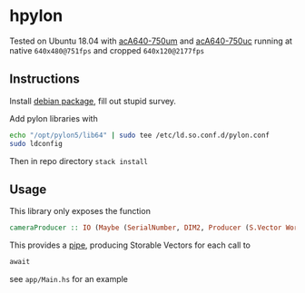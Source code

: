 # hpylon

Tested on Ubuntu 18.04 with [acA640-750um](https://www.baslerweb.com/en/products/cameras/area-scan-cameras/ace/aca640-750um/) and [acA640-750uc](https://www.baslerweb.com/en/products/cameras/area-scan-cameras/ace/aca640-750uc/) running at native ```640x480@751fps``` and cropped ```640x120@2177fps```

## Instructions

Install [debian package](https://www.baslerweb.com/en/sales-support/downloads/software-downloads/pylon-5-1-0-linux-x86-64-bit-debian/), fill out stupid survey.

Add pylon libraries with 
```bash
echo "/opt/pylon5/lib64" | sudo tee /etc/ld.so.conf.d/pylon.conf
sudo ldconfig
```
Then in repo directory
```stack install```

## Usage

This library only exposes the function 
```haskell 
cameraProducer :: IO (Maybe (SerialNumber, DIM2, Producer (S.Vector Word8) IO ()))
```
This provides a [pipe](https://hackage.haskell.org/package/pipes), producing Storable Vectors for each call to 
```haskell 
await
```

see ```app/Main.hs``` for an example
